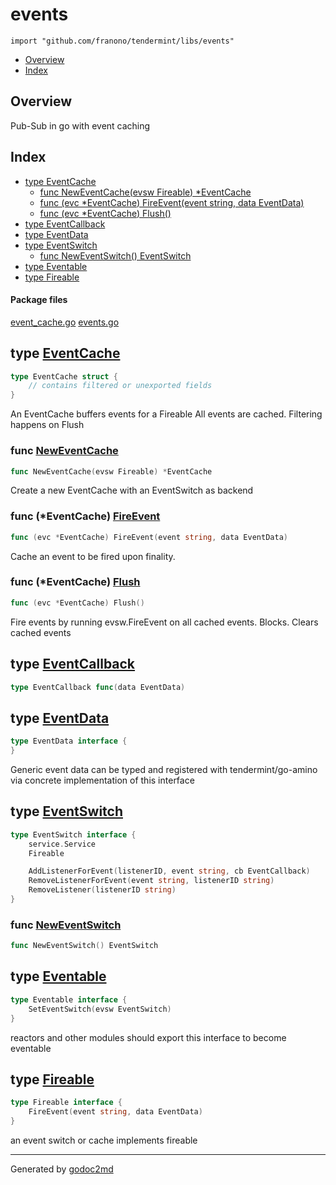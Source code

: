 

# events
`import "github.com/franono/tendermint/libs/events"`

* [Overview](#pkg-overview)
* [Index](#pkg-index)

## <a name="pkg-overview">Overview</a>
Pub-Sub in go with event caching




## <a name="pkg-index">Index</a>
* [type EventCache](#EventCache)
  * [func NewEventCache(evsw Fireable) *EventCache](#NewEventCache)
  * [func (evc *EventCache) FireEvent(event string, data EventData)](#EventCache.FireEvent)
  * [func (evc *EventCache) Flush()](#EventCache.Flush)
* [type EventCallback](#EventCallback)
* [type EventData](#EventData)
* [type EventSwitch](#EventSwitch)
  * [func NewEventSwitch() EventSwitch](#NewEventSwitch)
* [type Eventable](#Eventable)
* [type Fireable](#Fireable)


#### <a name="pkg-files">Package files</a>
[event_cache.go](/src/github.com/franono/tendermint/libs/events/event_cache.go) [events.go](/src/github.com/franono/tendermint/libs/events/events.go) 






## <a name="EventCache">type</a> [EventCache](/src/target/event_cache.go?s=116:179#L5)
``` go
type EventCache struct {
    // contains filtered or unexported fields
}
```
An EventCache buffers events for a Fireable
All events are cached. Filtering happens on Flush







### <a name="NewEventCache">func</a> [NewEventCache](/src/target/event_cache.go?s=239:284#L11)
``` go
func NewEventCache(evsw Fireable) *EventCache
```
Create a new EventCache with an EventSwitch as backend





### <a name="EventCache.FireEvent">func</a> (\*EventCache) [FireEvent](/src/target/event_cache.go?s=449:511#L24)
``` go
func (evc *EventCache) FireEvent(event string, data EventData)
```
Cache an event to be fired upon finality.




### <a name="EventCache.Flush">func</a> (\*EventCache) [Flush](/src/target/event_cache.go?s=735:765#L31)
``` go
func (evc *EventCache) Flush()
```
Fire events by running evsw.FireEvent on all cached events. Blocks.
Clears cached events




## <a name="EventCallback">type</a> [EventCallback](/src/target/events.go?s=4201:4240#L185)
``` go
type EventCallback func(data EventData)
```









## <a name="EventData">type</a> [EventData](/src/target/events.go?s=243:294#L14)
``` go
type EventData interface {
}
```
Generic event data can be typed and registered with tendermint/go-amino
via concrete implementation of this interface










## <a name="EventSwitch">type</a> [EventSwitch](/src/target/events.go?s=560:771#L29)
``` go
type EventSwitch interface {
    service.Service
    Fireable

    AddListenerForEvent(listenerID, event string, cb EventCallback)
    RemoveListenerForEvent(event string, listenerID string)
    RemoveListener(listenerID string)
}
```






### <a name="NewEventSwitch">func</a> [NewEventSwitch](/src/target/events.go?s=917:950#L46)
``` go
func NewEventSwitch() EventSwitch
```




## <a name="Eventable">type</a> [Eventable](/src/target/events.go?s=378:440#L20)
``` go
type Eventable interface {
    SetEventSwitch(evsw EventSwitch)
}
```
reactors and other modules should export
this interface to become eventable










## <a name="Fireable">type</a> [Fireable](/src/target/events.go?s=490:558#L25)
``` go
type Fireable interface {
    FireEvent(event string, data EventData)
}
```
an event switch or cache implements fireable














- - -
Generated by [godoc2md](http://godoc.org/github.com/davecheney/godoc2md)
